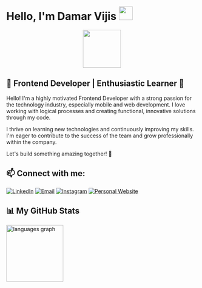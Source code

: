 # Hello, I'm Damar Vijis <img src="https://media.giphy.com/media/hvRJCLFzcasrR4ia7z/giphy.gif" width="36px"/>

<div id="header" align="center">
  <img src="https://i.giphy.com/media/v1.Y2lkPTc5MGI3NjExMXV5bWw3d2Myc2U3Nmw1ejU5c2dzZG9kOWw2aXVxcXBnbmoxODF5eSZlcD12MV9pbnRlcm5hbF9naWZfYnlfaWQmY3Q9Zw/GRPy8MKag9U1U88hzY/giphy.gif" width="100"/>
</div>

## 🌟 Frontend Developer | Enthusiastic Learner 🌟

Hello! I'm a highly motivated Frontend Developer with a strong passion for the technology industry, especially mobile and web development. I love working with logical processes and creating functional, innovative solutions through my code.

I thrive on learning new technologies and continuously improving my skills. I'm eager to contribute to the success of the team and grow professionally within the company.

Let's build something amazing together! 🚀

## 📫 Connect with me:

[![LinkedIn](https://img.shields.io/badge/LinkedIn-%230077B5.svg?&style=for-the-badge&logo=linkedin&logoColor=white)](https://www.linkedin.com/in/damar-jati-s/)
[![Email](https://img.shields.io/badge/Email-D14836?style=for-the-badge&logo=gmail&logoColor=white)](mailto:damarjipiz@gmail.com)
[![Instagram](https://img.shields.io/badge/Instagram-%23E4405F.svg?&style=for-the-badge&logo=instagram&logoColor=white)](https://www.instagram.com/damarvijis/)
[![Personal Website](https://img.shields.io/badge/Website-000000?style=for-the-badge&logo=About.me&logoColor=white)](https://www.damarvijis.com)

## 📊 My GitHub Stats

<img src="https://github-readme-stats.vercel.app/api/top-langs?locale=en&hide_title=false&layout=compact&card_width=320&langs_count=5&theme=dracula&hide_border=false&username=damarvijis" height="150" alt="languages graph"  />


